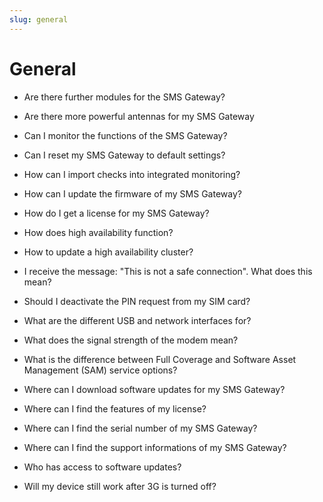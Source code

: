 ```yaml
---
slug: general
---
```


# General

  * Are there further modules for the SMS Gateway?

  * Are there more powerful antennas for my SMS Gateway

  * Can I monitor the functions of the SMS Gateway?

  * Can I reset my SMS Gateway to default settings?

  * How can I import checks into integrated monitoring?

  * How can I update the firmware of my SMS Gateway?

  * How do I get a license for my SMS Gateway?

  * How does high availability function?

  * How to update a high availability cluster?

  * I receive the message: "This is not a safe connection". What does this mean?

  * Should I deactivate the PIN request from my SIM card?

  * What are the different USB and network interfaces for?

  * What does the signal strength of the modem mean?

  * What is the difference between Full Coverage and Software Asset Management (SAM) service options?

  * Where can I download software updates for my SMS Gateway?

  * Where can I find the features of my license?

  * Where can I find the serial number of my SMS Gateway?

  * Where can I find the support informations of my SMS Gateway?

  * Who has access to software updates?

  * Will my device still work after 3G is turned off?

